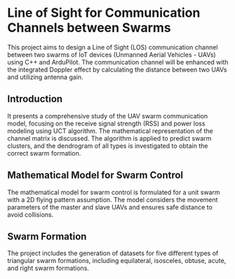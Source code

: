 # Line of Sight for Communication Channels between Swarms

This project aims to design a Line of Sight (LOS) communication channel between two swarms of IoT devices (Unmanned Aerial Vehicles - UAVs) using C++ and ArduPilot. The communication channel will be enhanced with the integrated Doppler effect by calculating the distance between two UAVs and utilizing antenna gain.

## Introduction
It presents a comprehensive study of the UAV swarm communication model, focusing on the receive signal strength (RSS) and power loss modeling using UCT algorithm. The mathematical representation of the channel matrix is discussed. The algorithm is applied to predict swarm clusters, and the dendrogram of all types is investigated to obtain the correct swarm formation. 

## Mathematical Model for Swarm Control
The mathematical model for swarm control is formulated for a unit swarm  with a 2D flying pattern assumption. The model considers the movement parameters of the master and slave UAVs and ensures safe distance to avoid collisions.

## Swarm Formation
The project includes the generation of datasets for five different types of triangular swarm formations, including equilateral, isosceles, obtuse, acute, and right swarm formations.

